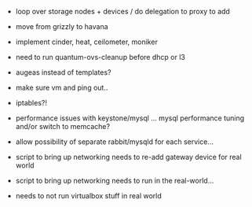 * loop over storage nodes + devices / do delegation to proxy to add
* move from grizzly to havana
* implement cinder, heat, ceilometer, moniker

* need to run quantum-ovs-cleanup before dhcp or l3
* augeas instead of templates?
* make sure vm and ping out..
* iptables?!
* performance issues with keystone/mysql ... mysql performance tuning and/or 
  switch to memcache?
* allow possibility of separate rabbit/mysqld for each service...
* script to bring up networking needs to re-add gateway device for real world
* script to bring up networking needs to run in the real-world...
* needs to not run virtualbox stuff in real world
